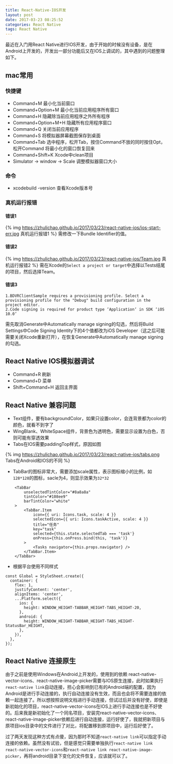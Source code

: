 ```yaml
---
title: React-Native-IOS开发
layout: post
date: 2017-03-23 08:25:52
categories: React Native
tags: React Native
---
```


最近在入门用React Native进行IOS开发，由于开始的时候没有设备，是在Android上开发的，开发出一部分功能后又在IOS上调试的，其中遇到的问题整理如下。

## mac常用

### 快捷键

- Command+M             最小化当前窗口
- Command+Option+M      最小化当前应用程序所有窗口
- Command+H             隐藏除当前应用程序之外所有程序
- Command+Option+M+H    隐藏所有应用程序窗口
- Command+Q             关闭当前应用程序
- Command+S             将模拟器屏幕截图保存到桌面
- Command+Tab 选中程序，松开Tab，按住Command不放的同时按住Opt，松开Command 将最小化的窗口恢复回来
- Command+Shift+K       Xcode中clean项目
- Simulator -> window -> Scale 调整模拟器窗口大小

### 命令

- xcodebuild -version   查看Xcode版本号

### 真机运行报错

#### 错误1
{% img https://zhulichao.github.io/2017/03/23/react-native-ios/ios-start-err.jpg 真机运行报错1 %}
需修改一下Bundle Identifier的值。

#### 错误2
{% img https://zhulichao.github.io/2017/03/23/react-native-ios/Team.jpg 真机运行报错2 %}
需在Xcode的`Select a project or target`中选择以Tests结尾的项目，然后选择Team。

#### 错误3
```
1.BDVRClientSample requires a provisioning profile. Select a provisioning profile for the "Debug" build configuration in the project editor.
2.Code signing is required for product type ‘Application‘ in SDK ‘iOS 10.0‘
```
需先取消Generate中Automatically manage signing的勾选，然后将Build Settings中Code Signing Identity下的4个值都改为iOS Developer（这之后可能需要关闭Xcode重新打开），在恢复Generate中Automatically manage signing的勾选。

## React Native IOS模拟器调试

- Command+R 刷新
- Command+D 菜单
- Shift+Command+H 返回主界面

## React Native 兼容问题

- Text组件，要有backgroundColor，如果只设置color，会连背景都为color的颜色，就看不到字了
- WingBlank、WhiteSpace组件，背景色为透明色，需要显示设置为白色，否则可能有穿透效果
- Tabs在IOS需要paddingTop样式，原因如图

{% img https://zhulichao.github.io/2017/03/23/react-native-ios/tabs.png Tabs在Android和IOS的不同 %}

- TabBar的图标非常大，需要添加scale属性，表示图标缩小的比例，如`128*128`的图标，sacle为4，则显示效果为`32*32`
   
```
    <TabBar
        unselectedTintColor="#8a8a8a"
        tintColor="#108ee9"
        barTintColor="white"
    >
        <TabBar.Item
            icon={{ uri: Icons.task, scale: 4 }}
            selectedIcon={{ uri: Icons.taskActive, scale: 4 }}
            title="任务"
            key="task"
            selected={this.state.selectedTab === 'task'}
            onPress={this.onPress.bind(this, 'task')}
        >
            <Tasks navigator={this.props.navigator} />
        </TabBar.Item>
    </TabBar>
```

- 根据平台使用不同样式

```
const Global = StyleSheet.create({
  container: {
    flex: 1,
    justifyContent: 'center',
    alignItems: 'center',
    ...Platform.select({
      ios: {
        height: WINDOW_HEIGHT-TABBAR_HEIGHT-TABS_HEIGHT-20,
      },
      android: {
        height: WINDOW_HEIGHT-TABBAR_HEIGHT-TABS_HEIGHT-StatusBar_HEIGHT,
      },
    }),
  },
});
```

## React Native 连接原生

由于之前是使用Windows在Android上开发的，使用到的依赖
react-native-vector-icons、react-native-image-picker需要与IOS原生连接，此时如果执行`react-native link`自动连接，担心会影响到已有的Android端的配置，因为Android是进行手动连接的，执行自动连接没有生效，而且也会将不需要连接的依赖一起连接了。所以想按照说明文档进行手动连接，但试过后并没有好使，即使是新初始化的项目，react-native-vector-icons在IOS上进行手动连接也是不好使的。后来我是新初始化了一个同名项目，安装完react-native-vector-icons、react-native-image-picker依赖后进行自动连接，运行好使了，我就把新项目与原项目ios目录中的文件进行了对比，将配置移到原项目中，运行后好使了。

过了两天发现这种方式有点傻，因为那时不知道`react-native link`可以指定手动连接的依赖。虽然没有试验，但是感觉只需要单独执行`react-native link react-native-vector-icons`和`react-native link react-native-image-picker`，再将android目录下变化的文件恢复，应该就可以了。
